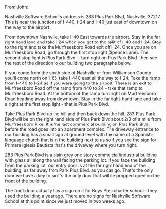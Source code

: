 From John:

Nashville Software School's address is 283 Plus Park Blvd, Nashville, 37217.  This is near the junctions of I-440, I-24 and I-40 just east of downtown on the way to the airport.  

From downtown Nashville, take I-40 East towards the airport.  Stay in the far right hand lane and take I-24 when you get to the split of I-40 and I-24.  Stay to the right and take the Murfreesboro Road exit off I-24.  Once you are on Murfreesboro Road, go through the first stop light (Spence Lane).  The second stop light is Plus Park Blvd.  - turn right on Plus Park Blvd. then see the rest of the direction to our building two paragraphs below.

If you come from the south side of Nashville or from Williamson County you'll come north on I-65, take I-440 east all the way to I-24. Take the ramp from I-440 to I-24 as if you were going to the airport. There is an exit to Murfreesboro Road off the ramp from 440 to 24 - take that ramp to Murfreesboro Road.  At the bottom of the ramp turn right on Murfreesboro Road heading away from downtown.  Stay in the far right-hand lane and take a right at the first stop light - that is Plus Park Blvd.  

Take Plus Park Blvd up the hill and then back down the hill.  283 Plus Park Blvd will be on the right hand side of Plus Park Blvd about 2/3 of a mile from Murfreesboro Pike.  It is the last commercial building on Plus Park Blvd. before the road goes into an apartment complex.  The driveway entrance to our building has a small sign at ground level with the name of a Spanish-language church that is in the building next to us so if you see the sign for Primera Iglesia Bautista that's the driveway where you turn right.  

283 Plus Park Blvd is a plain grey one story commercial/industrial building with glass all along the wall facing the parking lot.  If you face the building from the parking lot, our entry door is at the far right hand end of the building, as far away from Park Plus Blvd.  as you can go.  That's the only door we have a key to so it's the only door that will be propped open on the front of the building.  

The front door actually has a sign on it for Boys Prep charter school - they used the building a year ago.  There are no signs for Nashville Software School at this point since we just moved in two weeks ago.  
